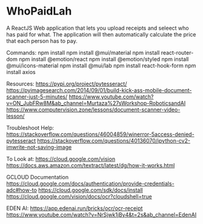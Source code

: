 # WhoPaidLah
A ReactJS Web application that lets you upload receipts and seleect who has paid for what. The application will then automatically calculate the price that each person has to pay.


Commands:
npm install
npm install @mui/material
npm install react-router-dom
npm install @emotion/react
npm install @emotion/styled
npm install @mui/icons-material
npm install @mui/lab
npm install react-hook-form
npm install axios


Resources:
https://pypi.org/project/pytesseract/
https://pyimagesearch.com/2014/09/01/build-kick-ass-mobile-document-scanner-just-5-minutes/
https://www.youtube.com/watch?v=ON_JubFRw8M&ab_channel=Murtaza%27sWorkshop-RoboticsandAI
https://www.computervision.zone/lessons/document-scanner-video-lesson/


Troubleshoot Help:
https://stackoverflow.com/questions/46004859/winerror-5access-denied-pytesseract
https://stackoverflow.com/questions/40136070/ipython-cv2-imwrite-not-saving-image

To Look at:
https://cloud.google.com/vision
https://docs.aws.amazon.com/textract/latest/dg/how-it-works.html

GCLOUD Documentation
https://cloud.google.com/docs/authentication/provide-credentials-adc#how-to
https://cloud.google.com/sdk/docs/install
https://cloud.google.com/vision/docs/ocr?cloudshell=true

EDEN AI:
https://app.edenai.run/bricks/ocr/ocr-receipt
https://www.youtube.com/watch?v=NrSjwk1jBy4&t=2s&ab_channel=EdenAI